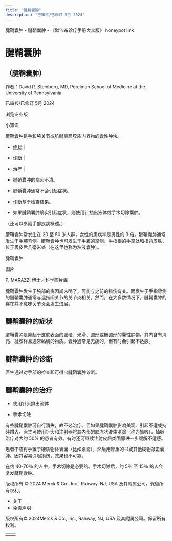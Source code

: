 ```yaml
---
title: "腱鞘囊肿"
description: "已审核/已修订 5月 2024"
---
```


﻿腱鞘囊肿 \- 腱鞘囊肿 \- 《默沙东诊疗手册大众版》 honeypot link

# 腱鞘囊肿

## （腱鞘囊肿）

作者：David R. Steinberg, MD, Perelman School of Medicine at the University of
Pennsylvania

已审核/已修订 5月 2024

浏览专业版

小知识

腱鞘囊肿是手和腕关节或肌腱表面胶质内容物的囊性肿块。

- [症状](#症状_v35322697_zh) \|
- [诊断](#诊断_v35322700_zh) \|
- [治疗](#治疗_v732015_zh) \|

- 腱鞘囊肿的病因不清。

- 腱鞘囊肿通常不会引起症状。

- 诊断基于检查结果。

- 如果腱鞘囊肿确实引起症状，则使用针抽出液体或手术切除囊肿。


（还可以参阅手部疾病概述。)

腱鞘囊肿常发生在 20 至 50 岁人群，女性的患病率是男性的 3 倍。腱鞘囊肿通常发生于手腕背侧。腱鞘囊肿也可发生于手腕的掌侧、手指根的手掌处和指背皮肤，位于表皮后几毫米处（在这里也称为粘液囊肿）。

腱鞘囊肿



图片

P. MARAZZI 博士／科学图片库

腱鞘囊肿发生于腕部的病因尚未明了，可能与之前的损伤有关。而发生于手指背侧的腱鞘囊肿通常与远指间关节的关节炎相关。然而，在大多数情况下，腱鞘囊肿的存在并不意味关节炎会发生进展。

## 腱鞘囊肿的症状

腱鞘囊肿是隆起于皮肤表面的坚硬、光滑、圆形或椭圆形的囊性肿物。其内含有清亮、凝胶样且通常黏稠的物质。囊肿通常是无痛的，但有时会引起不适感。

## 腱鞘囊肿的诊断

医生通过对手部的检查即可得出腱鞘囊肿诊断。

## 腱鞘囊肿的治疗

- 使用针头排出流体

- 手术切除


有些腱鞘囊肿可自行消失，故不必治疗。但如果腱鞘囊肿影响美观、引起不适或持续增大，医生可使用针头和注射器将其内部的胶冻状液体清除（称为抽吸）。抽吸治疗对大约 50% 的患者有效。有时还可继续注射皮质类固醇进一步缓解不适感。

患者不应将手置于硬质物体表面（比如桌面），然后用厚重的书或其他硬物敲击囊肿。因其容易引起损伤，效果也不可靠。

在约 40-70％ 的人中，手术切除是必要的。手术切除后，约 5％ 至 15％ 的人会复发腱鞘囊肿。



版权所有 © 2024
Merck & Co., Inc., Rahway, NJ, USA 及其附属公司。保留所有权利。

- 关于
- 免责声明

版权所有© 2024Merck & Co., Inc., Rahway, NJ, USA 及其附属公司。保留所有权利。

|     |     |
| --- | --- |
|  |  |